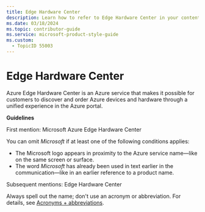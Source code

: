 ```yaml
---
title: Edge Hardware Center
description: Learn how to refer to Edge Hardware Center in your content.
ms.date: 03/18/2024
ms.topic: contributor-guide
ms.service: microsoft-product-style-guide
ms.custom:
  - TopicID 55003
---
```



# Edge Hardware Center

Azure Edge Hardware Center is an Azure service that makes it possible for customers to discover and order Azure devices and hardware through a unified experience in the Azure portal.

**Guidelines**

First mention: Microsoft Azure Edge Hardware Center

You can omit *Microsoft* if at least one of the following conditions applies:

- The Microsoft logo appears in proximity to the Azure service name—like on the same screen or surface.
- The word *Microsoft* has already been used in text earlier in the communication—like in an earlier reference to a product name.

Subsequent mentions: Edge Hardware Center

Always spell out the name; don't use an acronym or abbreviation. For details, see [Acronyms + abbreviations](~\acronyms-and-abbreviations.md).



